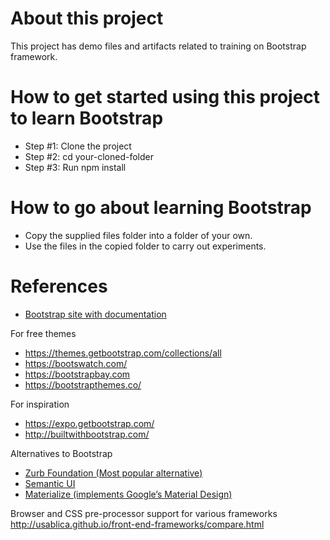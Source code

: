# About this project
This project has demo files and artifacts related to training on Bootstrap framework.

# How to get started using this project to learn Bootstrap
* Step #1: Clone the project
* Step #2: cd your-cloned-folder
* Step #3: Run npm install

# How to go about learning Bootstrap
* Copy the supplied files folder into a folder of your own.
* Use the files in the copied folder to carry out experiments.

# References
* [Bootstrap site with documentation](http://getbootstrap.com/)

For free themes
* https://themes.getbootstrap.com/collections/all
* https://bootswatch.com/
* https://bootstrapbay.com
* https://bootstrapthemes.co/

For inspiration
* https://expo.getbootstrap.com/
* http://builtwithbootstrap.com/

Alternatives to Bootstrap
* [Zurb Foundation (Most popular alternative)](http://foundation.zurb.com/)
* [Semantic UI](https://semantic-ui.com/)
* [Materialize (implements Google’s Material Design)](http://materializecss.com/)

Browser and CSS pre-processor support for various frameworks
http://usablica.github.io/front-end-frameworks/compare.html